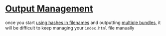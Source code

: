 # [Output Management](https://webpack.js.org/guides/output-management/)

once you start [using hashes in filenames](https://webpack.js.org/guides/caching) and outputting [multiple bundles](https://webpack.js.org/guides/code-splitting), it will be difficult to keep managing your `index.html` file manually
